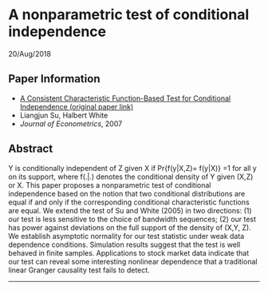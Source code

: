 # A nonparametric test of conditional independence
20/Aug/2018

## Paper Information
- [A Consistent Characteristic Function-Based Test for Conditional Independence (original paper link)](https://www.sciencedirect.com/science/article/pii/S0304407606002375)
- Liangjun Su, Halbert White
- _Journal of Econometrics_, 2007

## Abstract
Y is conditionally independent of Z given X if Pr{f(y|X,Z)= f(y|X)} =1 for all y on its support,
where f(.|.) denotes the conditional density of Y given (X,Z) or X. This paper proposes a nonparametric test of conditional independence based on the notion that two conditional distributions are equal if and only if the corresponding conditional characteristic functions are equal. We extend the test of Su and White (2005) in two directions: (1) our test is less sensitive to the choice of bandwidth sequences; (2) our test has power against deviations on the full support of the density of (X,Y, Z). We establish asymptotic normality for our test statistic under weak data dependence conditions. Simulation results suggest that the test is well behaved in finite samples. Applications to stock market data indicate that our test can reveal some interesting nonlinear dependence that a traditional linear Granger causality test fails to detect.

---
